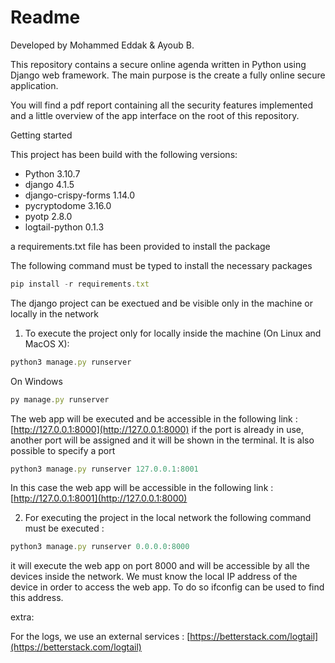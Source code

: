 # Readme

Developed by Mohammed Eddak & Ayoub B.

This repository contains a secure online agenda written in Python using Django web framework. The main purpose is the create a fully online secure application.  

You will find a pdf report containing all the security features implemented and a little overview of the app interface on the root of this repository.

Getting started

This project has been build with the following versions:

- Python 3.10.7
- django 4.1.5
- django-crispy-forms 1.14.0
- pycryptodome 3.16.0
- pyotp 2.8.0
- logtail-python 0.1.3

a requirements.txt file has been provided to install the package

The following command must be typed to install the necessary packages

```jsx
pip install -r requirements.txt
```

The django project can be exectued and be visible only in the machine or locally in the network

1. To execute the project only for locally inside the machine (On Linux and MacOS X):

```jsx
python3 manage.py runserver
```

On Windows

```jsx
py manage.py runserver
```

The web app will be executed and be accessible in the following link : [http://127.0.0.1:8000](http://127.0.0.1:8000) if the port is already in use, another port will be assigned and it will be shown in the terminal. It is also possible to specify a port 

```jsx
python3 manage.py runserver 127.0.0.1:8001
```

In this case the web app will be accessible in the following link : [http://127.0.0.1:8001](http://127.0.0.1:8000)

2. For executing the project in the local network the following command must be executed :

```jsx
python3 manage.py runserver 0.0.0.0:8000
```

it will execute the web app on port 8000 and will be accessible by all the devices inside the network. We must know the local IP address of the device in order to access the web app. To do so ifconfig can be used to find this address.

extra:

For the logs, we use an external services : [https://betterstack.com/logtail](https://betterstack.com/logtail) 


